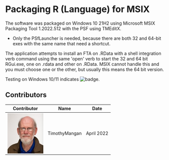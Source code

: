 # Packaging R (Language) for MSIX

The software was packaged on Windows 10 21H2 using Microsoft MSIX Packaging Tool 1.2022.512 with the PSF using TMEditX.
* Only the PSfLauncher is needed, because there are both 32 and 64-bit exes with the same name that need a shortcut.

The application attempts to install an FTA on .RData with a shell integration verb command using the same 'open' verb to start the 32 and 64 bit RGui.exe, one on .rdata and other on .RData.  MSIX cannot handle this and you must choose one or the other, but usually this means the 64 bit version.


Testing on Windows 10/11 indicates ![badge](https://img.shields.io/badge/-Full%20Fidelity-brightgreen?style=for-the-badge).  
 


## Contributors

| Contributor | Name | Date |
|----|----|----|
| [<img src="/media/Contributors/TimMangan.jpg" align="left" Height="128" />](/media/Contributors/TimMangan.jpg) | TimothyMangan | April 2022 |


